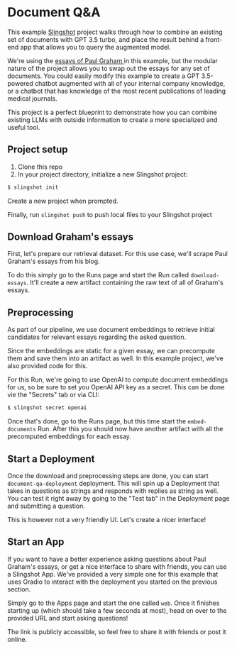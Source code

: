# Document Q&A

This example [Slingshot](https://www.slingshot.xyz/) project walks through how to combine an existing set of documents
with GPT 3.5 turbo, and place the result behind a front-end app that allows you to query the augmented model.

We're using the [essays of Paul Graham ](http://www.paulgraham.com/) in this example, but the modular nature of the 
project allows you to swap out the essays for any set of documents. You could easily modify this example to create a 
GPT 3.5-powered chatbot augmented with all of your internal company knowledge, or a chatbot that has knowledge of the 
most recent publications of leading medical journals.

This project is a perfect blueprint to demonstrate how you can combine existing LLMs with outside information to create
a more specialized and useful tool.

## Project setup

1. Clone this repo
2. In your project directory, initialize a new Slingshot project:

```bash
$ slingshot init
```

Create a new project when prompted.

Finally, run `slingshot push` to push local files to your Slingshot project

## Download Graham's essays

First, let's prepare our retrieval dataset. For this use case, we'll scrape Paul Graham's essays from his blog.

To do this simply go to the Runs page and start the Run called `download-essays`. It'll create a new artifact containing
the raw text of all of Graham's essays.

## Preprocessing

As part of our pipeline, we use document embeddings to retrieve initial candidates for relevant essays regarding the
asked question.

Since the embeddings are static for a given essay, we can precompute them and save them into an artifact as well. In
this example project, we've also provided code for this.

For this Run, we're going to use OpenAI to compute document embeddings for us, so be sure to set you OpenAI API key as a
secret. This can be done vie the "Secrets" tab or via CLI:

```bash
$ slingshot secret openai
```

Once that's done, go to the Runs page, but this time start the `embed-documents` Run. After this you should now have
another artifact with all the precomputed embeddings for each essay.

## Start a Deployment

Once the download and preprocessing steps are done, you can start `document-qa-deployment` deployment. This will spin
up a Deployment that takes in questions as strings and responds with replies as string as well. You can test it right
away by going to the "Test tab" in the Deployment page and submitting a question.

This is however not a very friendly UI. Let's create a nicer interface!

## Start an App

If you want to have a better experience asking questions about Paul Graham's essays, or get a nice interface to share
with friends, you can use a Slingshot App. We've provided a very simple one for this example that uses Gradio to
interact with the deployment you started on the previous section.

Simply go to the Apps page and start the one called `web`. Once it finishes starting up (which should take a few seconds
at most), head on over to the provided URL and start asking questions!

The link is publicly accessible, so feel free to share it with friends or post it online.
